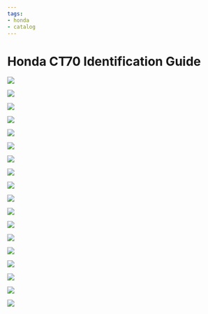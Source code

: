 ```yaml
---
tags:
- honda
- catalog
---
```


# Honda CT70 Identification Guide

![](../../../static/img/ct70k0.jpg)

![](../../../static/img/ct70hk0.jpg)

![](../../../static/img/ct70k1.jpg)

![](../../../static/img/ct70hk1.jpg)

![](../../../static/img/ct70k2.jpg)

![](../../../static/img/ct70k3.jpg)

![](../../../static/img/ct70k4.jpg)

![](../../../static/img/ct7076.jpg)

![](../../../static/img/ct7077.jpg)

![](../../../static/img/ct7078.jpg)

![](../../../static/img/ct7079.jpg)

![](../../../static/img/ct7080.jpg)

![](../../../static/img/ct7081.jpg)

![](../../../static/img/ct7082.jpg)

![](../../../static/img/ct7091.jpg)

![](../../../static/img/ct7092.jpg)

![](../../../static/img/ct7093.jpg)

![](../../../static/img/ct7094.jpg)
